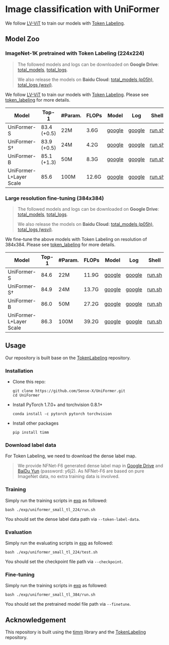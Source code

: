 # Image classification with UniFormer

We follow [LV-ViT](https://github.com/zihangJiang/TokenLabeling) to train our models with [Token Labeling](https://arxiv.org/abs/2104.10858).



## Model Zoo

### ImageNet-1K pretrained with Token Labeling (224x224)

> The followed models and logs can be downloaded on **Google Drive**: [total_models](https://drive.google.com/drive/folders/16iRLUaaxRHLzHg-LMJ3HUOK3dE8WHDPs?usp=sharing), [total_logs](https://drive.google.com/drive/folders/1672n8VVTFMdUKXk9nFr_avml7dk-cpq_?usp=sharing).
>
> We also release the models on **Baidu Cloud**: [total_models (p05h)](https://pan.baidu.com/s/1y1TnUvaXteHZd-CMbm3vPA), [total_logs (wsvi)](https://pan.baidu.com/s/177eBUUoXTnHrSXwJ9wct3A).

We follow [LV-ViT](https://github.com/zihangJiang/TokenLabeling) to train our models with [Token Labeling](https://arxiv.org/abs/2104.10858). Please see [token_labeling](token_labeling)  for more details.

| Model                   | Top-1       | #Param. | FLOPs | Model                                                        | Log                                                          | Shell                                                        |
| ----------------------- | ----------- | ------- | ----- | ------------------------------------------------------------ | ------------------------------------------------------------ | ------------------------------------------------------------ |
| UniFormer-S             | 83.4 (+0.5) | 22M     | 3.6G  | [google](https://drive.google.com/file/d/16wjfeyqQFZ2x9W91EXf0Py1bfv4Fydfr/view?usp=sharing) | [google](https://drive.google.com/file/d/16_l4JrV65uURG6e9NlqSiQcIhZGYCIit/view?usp=sharing) | [run.sh](exp/uniformer_small_tl_224/run.sh)   |
| UniFormer-S†            | 83.9 (+0.5) | 24M     | 4.2G  | [google](https://drive.google.com/file/d/16rgtEVEeX3jVTQaiLsojBQP5sRaj_2aZ/view?usp=sharing) | [google](https://drive.google.com/file/d/16SbjgFUfcqnQjcThRiw1LANk3oxzTgkI/view?usp=sharing) | [run.sh](exp/uniformer_small_plus_tl_224/run.sh) |
| UniFormer-B             | 85.1 (+1.3) | 50M     | 8.3G  | [google](https://drive.google.com/file/d/16nsTjawiYZuoCHBRarr58zA7vCFcmQmL/view?usp=sharing) | [google](https://drive.google.com/file/d/16eureelQrJEDnu53pNIWLkk2iqb5v0Sm/view?usp=sharing) | [run.sh](exp/uniformer_base_tl_224/run.sh)    |
| UniFormer-L+Layer Scale | 85.6        | 100M    | 12.6G | [google](https://drive.google.com/file/d/173e2qaJhOwbuC_DbNQSH47Oo_04mSfDj/view?usp=sharing) | [google](https://drive.google.com/file/d/16DyfgQUx8R5SquuqVB5Pll3nDIUJjRm1/view?usp=sharing) | [run.sh](exp/uniformer_large_ls_tl_224/run.sh) |

### Large resolution fine-tuning (384x384)

> The followed models and logs can be downloaded on **Google Drive**: [total_models](https://drive.google.com/drive/folders/16iRLUaaxRHLzHg-LMJ3HUOK3dE8WHDPs?usp=sharing), [total_logs](https://drive.google.com/drive/folders/1672n8VVTFMdUKXk9nFr_avml7dk-cpq_?usp=sharing).
>
> We also release the models on **Baidu Cloud**: [total_models (p05h)](https://pan.baidu.com/s/1y1TnUvaXteHZd-CMbm3vPA), [total_logs (wsvi)](https://pan.baidu.com/s/177eBUUoXTnHrSXwJ9wct3A).

We fine-tune the above models with Token Labeling on resolution of 384x384. Please see [token_labeling](token_labeling)  for more details.

| Model                   | Top-1 | #Param. | FLOPs | Model                                                        | Log                                                          | Shell                                                        |
| ----------------------- | ----- | ------- | ----- | ------------------------------------------------------------ | ------------------------------------------------------------ | ------------------------------------------------------------ |
| UniFormer-S             | 84.6  | 22M     | 11.9G | [google](https://drive.google.com/file/d/16p4CXzuXC5J4_SJK67dsvnc8gTKmtKN1/view?usp=sharing) | [google](https://drive.google.com/file/d/16M8jhxW_frGnJQS_VMAF_rp9fcYssaYN/view?usp=sharing) | [run.sh](exp/uniformer_small_tl_384/run.sh)   |
| UniFormer-S†            | 84.9  | 24M     | 13.7G | [google](https://drive.google.com/file/d/16wJT87vTc43Dt1q2sXrxZRUuEdrNdFdk/view?usp=sharing) | [google](https://drive.google.com/file/d/16YVMpbHz1IdVi-HaocHpfHi_VAyFCvUk/view?usp=sharing) | [run.sh](exp/uniformer_small_plus_tl_384/run.sh) |
| UniFormer-B             | 86.0  | 50M     | 27.2G | [google](https://drive.google.com/file/d/16kZlIarIwf9ldkCdHVKTQfFmDgfkucQ7/view?usp=sharing) | [google](https://drive.google.com/file/d/16cPsL-Fo8XegiBQCy-aCozUHRAYWxFDd/view?usp=sharing) | [run.sh](exp/uniformer_base_tl_384/run.sh)    |
| UniFormer-L+Layer Scale | 86.3  | 100M    | 39.2G | [google](https://drive.google.com/file/d/174rcA6rNzYVG9Ya9ik-NwTGoxW1M79ez/view?usp=sharing) | [google](https://drive.google.com/file/d/16G-Bifg67v_8N_mPzi8-Ioo1qqAFPNN4/view?usp=sharing) | [run.sh](exp/uniformer_large_ls_tl_384/run.sh) |

## Usage

Our repository is built base on the [TokenLabeling](https://github.com/zihangJiang/TokenLabeling) repository.

### Installation

- Clone this repo:

  ```shell
  git clone https://github.com/Sense-X/UniFormer.git
  cd UniFormer
  ```

- Install PyTorch 1.7.0+ and torchvision 0.8.1+

  ```shell
  conda install -c pytorch pytorch torchvision
  ```

- Install other packages

  ```shell
  pip install timm
  ```

### Download label data

For Token Labeling, we need to download the dense label map.

> We provide NFNet-F6 generated dense label map in [Google Drive](https://drive.google.com/file/d/1Cat8HQPSRVJFPnBLlfzVE0Exe65a_4zh/view?usp=sharing) and [BaiDu Yun](https://pan.baidu.com/s/1YBqiNN9dAzhEXtPl61bZJw) (password: y6j2). As NFNet-F6 are based on pure ImageNet data, no extra training data is involved.

### Training

Simply run the training scripts in [exp](exp) as followed:

```shell
bash ./exp/uniformer_small_tl_224/run.sh
```

You should set the dense label data path via `--token-label-data`.

### Evaluation

Simply run the evaluating scripts in [exp](exp) as followed:

```shell
bash ./exp/uniformer_small_tl_224/test.sh
```

You should set the checkpoint file path via `--checkpoint`.

### Fine-tuning

Simply run the training scripts in [exp](exp) as followed:

```shell
bash ./exp/uniformer_small_tl_384/run.sh
```

You should set the pretrained model file path via `--finetune`.

## Acknowledgement

This repository is built using the [timm](https://github.com/rwightman/pytorch-image-models) library and the [TokenLabeling](https://github.com/zihangJiang/TokenLabeling) repository.

